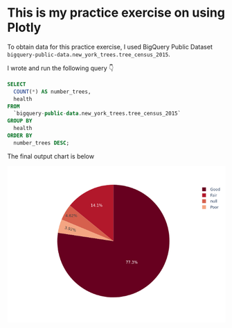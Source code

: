 # This is my practice exercise on using Plotly

To obtain data for this practice exercise, I used BigQuery Public Dataset `bigquery-public-data.new_york_trees.tree_census_2015`.

I wrote and run the following query 👇

```sql
SELECT
  COUNT(*) AS number_trees,
  health
FROM
  `bigquery-public-data.new_york_trees.tree_census_2015`
GROUP BY
  health
ORDER BY
  number_trees DESC;
```

The final output chart is below


![pie.chart](bar.png)

